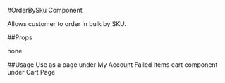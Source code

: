 #OrderBySku Component

Allows customer to order in bulk by SKU.

##Props

none

##Usage
Use as a page under My Account
Failed Items cart component under Cart Page
